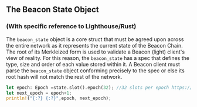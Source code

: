 ## The Beacon State Object
### (With specific reference to Lighthouse/Rust)

The `beacon_state` object is a core struct that must be agreed upon across the entire network as it represents the current state of the Beacon Chain. The root of its Merkleized form is used to validate a Beacon (light) client's view of reality. For this reason, the `beacon_state` has a spec that defines the type, size and order of each value stored within it. A Beacon client must parse the `beacon_state` object conforming precisely to the spec or else its root hash will not match the rest of the network.



```Rust
let epoch: Epoch =state.slot().epoch(32); //32 slots per epoch https://github.com/ethereum/consensus-specs/blob/dev/specs/phase0/beacon-chain.md#compute_epoch_at_slot
let next_epoch = epoch+1;
println!("{:?} {:?}",epoch, next_epoch);
```

